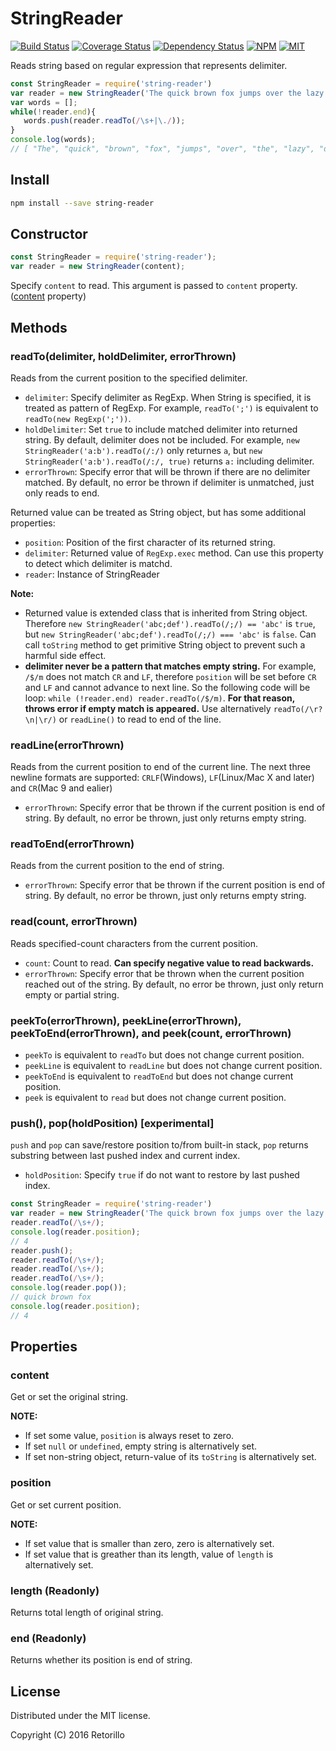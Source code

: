 # StringReader

[![Build Status](https://travis-ci.org/retorillo/string-reader.svg?branch=master)](https://travis-ci.org/retorillo/string-reader)
[![Coverage Status](https://coveralls.io/repos/github/retorillo/string-reader/badge.svg?branch=master)](https://coveralls.io/github/retorillo/string-reader?branch=master)
[![Dependency Status](https://gemnasium.com/badges/github.com/retorillo/string-reader.svg)](https://gemnasium.com/github.com/retorillo/string-reader)
[![NPM](https://img.shields.io/npm/v/string-reader.svg)](https://www.npmjs.com/package/string-reader)
[![MIT](https://img.shields.io/badge/license-MIT-blue.svg)](https://opensource.org/licenses/MIT)

Reads string based on regular expression that represents delimiter.

```javascript
const StringReader = require('string-reader')
var reader = new StringReader('The quick brown fox jumps over the lazy dog.');
var words = [];
while(!reader.end){
   words.push(reader.readTo(/\s+|\./));
}
console.log(words);
// [ "The", "quick", "brown", "fox", "jumps", "over", "the", "lazy", "dog" ]
```

## Install

```bash
npm install --save string-reader
```

## Constructor

```javascript
const StringReader = require('string-reader');
var reader = new StringReader(content);
```

Specify `content` to read. This argument is passed to `content` property. ([content](#content) property)

## Methods

### readTo(delimiter, holdDelimiter, errorThrown)

Reads from the current position to the specified delimiter.

- `delimiter`: Specify delimiter as RegExp. When String is specified, it is
  treated as pattern of RegExp. For example, `readTo(';')` is equivalent to
  `readTo(new RegExp(';'))`.
- `holdDelimiter`: Set `true` to include matched delimiter into returned string.
  By default, delimiter does not be included. For example,
  `new StringReader('a:b').readTo(/:/)` only returnes `a`, but
  `new StringReader('a:b').readTo(/:/, true)` returns `a:` including delimiter.
- `errorThrown`: Specify error that will be thrown if there are no delimiter
  matched. By default, no error be thrown if delimiter is unmatched, just only
  reads to end.

Returned value can be treated as String object, but has some additional properties:

- `position`: Position of the first character of its returned string.
- `delimiter`: Returned value of `RegExp.exec` method. Can use this property to
  detect which delimiter is matchd.
- `reader`: Instance of StringReader

**Note:**

- Returned value is extended class that is inherited from String object.
  Therefore `new StringReader('abc;def').readTo(/;/) == 'abc'` is `true`, but `new
  StringReader('abc;def').readTo(/;/) === 'abc'` is `false`.  Can call
  `toString` method to get primitive String object to prevent such a harmful
  side effect.
- **delimiter never be a pattern that matches empty string.** For example,
  `/$/m` does not match `CR` and `LF`, therefore `position` will be set before
  `CR` and `LF` and cannot advance to next line. So the following code will be
  loop: `while (!reader.end) reader.readTo(/$/m)`. **For that reason, throws
  error if empty match is appeared.** Use alternatively `readTo(/\r?\n|\r/)` or
  `readLine()` to read to end of the line.


### readLine(errorThrown)

Reads from the current position to end of the current line.
The next three newline formats are supported:
`CRLF`(Windows), `LF`(Linux/Mac X and later) and `CR`(Mac 9 and ealier)

- `errorThrown`: Specify error that be thrown if the current position is end of
  string. By default, no error be thrown, just only returns empty string.

### readToEnd(errorThrown)

Reads from the current position to the end of string.

- `errorThrown`: Specify error that be thrown if the current position is end of
  string. By default, no error be thrown, just only returns empty string.

### read(count, errorThrown)

Reads specified-count characters from the current position.

- `count`: Count to read. **Can specify negative value to read backwards.**
- `errorThrown`: Specify error that be thrown when the current position reached out
  of the string. By default, no error be thrown, just only return empty or
  partial string.

### peekTo(errorThrown), peekLine(errorThrown), peekToEnd(errorThrown), and peek(count, errorThrown)

- `peekTo` is equivalent to `readTo` but does not change current position.
- `peekLine` is equivalent to `readLine` but does not change current position.
- `peekToEnd` is equivalent to `readToEnd` but does not change current position.
- `peek` is equivalent to `read` but does not change current position.

### push(), pop(holdPosition) **[experimental]**

`push` and `pop` can save/restore position to/from built-in stack,
`pop` returns substring between last pushed index and current index.

- `holdPosition`: Specify `true` if do not want to restore by last pushed index.

```javascript
const StringReader = require('string-reader')
var reader = new StringReader('The quick brown fox jumps over the lazy dog.');
reader.readTo(/\s+/);
console.log(reader.position);
// 4
reader.push();
reader.readTo(/\s+/);
reader.readTo(/\s+/);
reader.readTo(/\s+/);
console.log(reader.pop());
// quick brown fox
console.log(reader.position);
// 4
```

## Properties

### content

Get or set the original string.

**NOTE:**

- If set some value, `position` is always reset to zero.
- If set `null` or `undefined`, empty string is alternatively set.
- If set non-string object, return-value of its `toString` is alternatively set.

### position

Get or set current position.

**NOTE:**

- If set value that is smaller than zero, zero is alternatively set.
- If set value that is greather than its length, value of `length` is
  alternatively set.

### length (Readonly)

Returns total length of original string.

### end (Readonly)

Returns whether its position is end of string.

## License

Distributed under the MIT license.

Copyright (C) 2016 Retorillo
